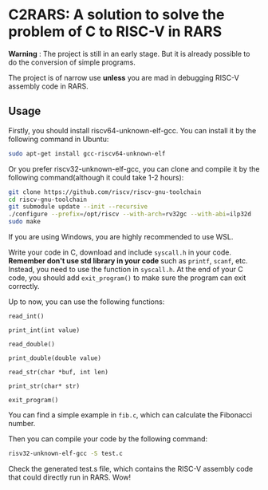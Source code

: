 # C2RARS: A solution to solve the problem of C to RISC-V in RARS

**Warning** : The project is still in an early stage. But it is already possible to do the conversion of simple programs.

The project is of narrow use **unless** you are mad in debugging RISC-V assembly code in RARS.

## Usage

Firstly, you should install riscv64-unknown-elf-gcc. You can install it by the following command in Ubuntu:

``` bash
sudo apt-get install gcc-riscv64-unknown-elf
```

Or you prefer riscv32-unknown-elf-gcc, you can clone and compile it by the following command(although it could take 1-2 hours):

``` bash
git clone https://github.com/riscv/riscv-gnu-toolchain
cd riscv-gnu-toolchain
git submodule update --init --recursive
./configure --prefix=/opt/riscv --with-arch=rv32gc --with-abi=ilp32d
sudo make
```

If you are using Windows, you are highly recommended to use WSL.


Write your code in C, download and include `syscall.h` in your code. **Remember don't use std library in your code** such as `printf`, `scanf`, etc. Instead, you need to use the function in `syscall.h`. At the end of your C code, you should add `exit_program()` to make sure the program can exit correctly.

Up to now, you can use the following functions:

`read_int()`

`print_int(int value)`

`read_double()`

`print_double(double value)`

`read_str(char *buf, int len)`

`print_str(char* str)`

`exit_program()`

You can find a simple example in `fib.c`, which can calculate the Fibonacci number.

Then you can compile your code by the following command:

``` bash
risv32-unknown-elf-gcc -S test.c
```
Check the generated test.s file, which contains the RISC-V assembly code that could directly run in RARS. Wow!